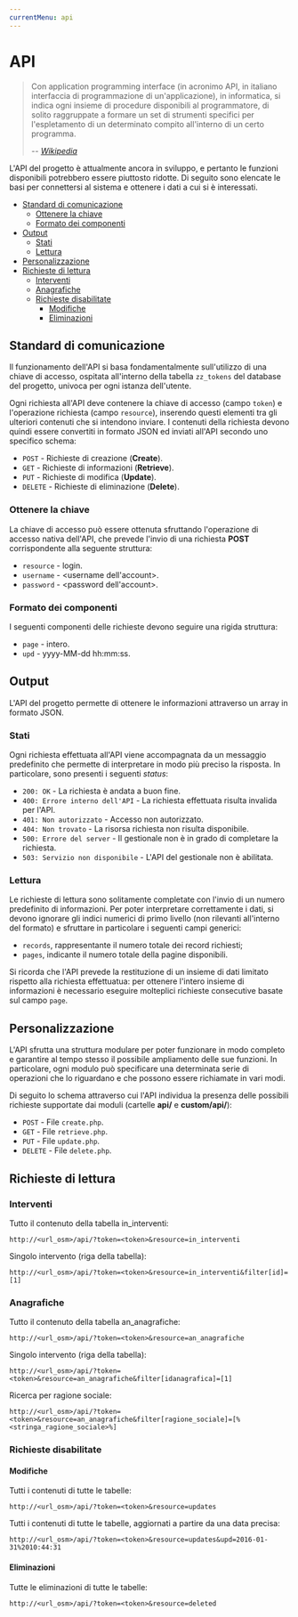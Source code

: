 ```yaml
---
currentMenu: api
---
```


# API

> Con application programming interface (in acronimo API, in italiano interfaccia di programmazione di un'applicazione), in informatica, si indica ogni insieme di procedure disponibili al programmatore, di solito raggruppate a formare un set di strumenti specifici per l'espletamento di un determinato compito all'interno di un certo programma.
>
> \-- <cite>[Wikipedia](https://it.wikipedia.org/wiki/Application_programming_interface)</cite>

L'API del progetto è attualmente ancora in sviluppo, e pertanto le funzioni disponibili potrebbero essere piuttosto ridotte.
Di seguito sono elencate le basi per connettersi al sistema e ottenere i dati a cui si è interessati.

<!-- TOC depthFrom:2 depthTo:6 orderedList:false updateOnSave:true withLinks:true -->

- [Standard di comunicazione](#standard-di-comunicazione)
    - [Ottenere la chiave](#ottenere-la-chiave)
    - [Formato dei componenti](#formato-dei-componenti)
- [Output](#output)
    - [Stati](#stati)
    - [Lettura](#lettura)
- [Personalizzazione](#personalizzazione)
- [Richieste di lettura](#richieste-di-lettura)
    - [Interventi](#interventi)
    - [Anagrafiche](#anagrafiche)
    - [Richieste disabilitate](#richieste-disabilitate)
        - [Modifiche](#modifiche)
        - [Eliminazioni](#eliminazioni)

<!-- /TOC -->

## Standard di comunicazione

Il funzionamento dell'API si basa fondamentalmente sull'utilizzo di una chiave di accesso, ospitata all'interno della tabella `zz_tokens` del database del progetto, univoca per ogni istanza dell'utente.

Ogni richiesta all'API deve contenere la chiave di accesso (campo `token`) e l'operazione richiesta (campo `resource`), inserendo questi elementi tra gli ulteriori contenuti che si intendono inviare.
I contenuti della richiesta devono quindi essere convertiti in formato JSON ed inviati all'API secondo uno specifico schema:

- `POST` - Richieste di creazione (**Create**).
- `GET` - Richieste di informazioni (**Retrieve**).
- `PUT` - Richieste di modifica (**Update**).
- `DELETE` - Richieste di eliminazione (**Delete**).

### Ottenere la chiave

La chiave di accesso può essere ottenuta sfruttando l'operazione di accesso nativa dell'API, che prevede l'invio di una richiesta **POST** corrispondente alla seguente struttura:

- `resource` - login.
- `username` - &lt;username dell'account>.
- `password` - &lt;password dell'account>.

### Formato dei componenti

I seguenti componenti delle richieste devono seguire una rigida struttura:

- `page` - intero.
- `upd` - yyyy-MM-dd hh:mm:ss.

## Output

L'API del progetto permette di ottenere le informazioni attraverso un array in formato JSON.

### Stati

Ogni richiesta effettuata all'API viene accompagnata da un messaggio predefinito che permette di interpretare in modo più preciso la risposta.
In particolare, sono presenti i seguenti _status_:

- `200: OK` - La richiesta è andata a buon fine.
- `400: Errore interno dell'API` - La richiesta effettuata risulta invalida per l'API.
- `401: Non autorizzato` - Accesso non autorizzato.
- `404: Non trovato` - La risorsa richiesta non risulta disponibile.
- `500: Errore del server` - Il gestionale non è in grado di completare la richiesta.
- `503: Servizio non disponibile` - L'API del gestionale non è abilitata.

### Lettura

Le richieste di lettura sono solitamente completate con l'invio di un numero predefinito di informazioni.
Per poter interpretare correttamente i dati, si devono ignorare gli indici numerici di primo livello (non rilevanti all'interno del formato) e sfruttare in particolare i seguenti campi generici:

- `records`, rappresentante il numero totale dei record richiesti;
- `pages`, indicante il numero totale della pagine disponibili.

Si ricorda che l'API prevede la restituzione di un insieme di dati limitato rispetto alla richiesta effettuatua: per ottenere l'intero insieme di informazioni è necessario eseguire molteplici richieste consecutive basate sul campo `page`.

## Personalizzazione

L'API sfrutta una struttura modulare per poter funzionare in modo completo e garantire al tempo stesso il possibile ampliamento delle sue funzioni.
In particolare, ogni modulo può specificare una determinata serie di operazioni che lo riguardano e che possono essere richiamate in vari modi.

Di seguito lo schema attraverso cui l'API individua la presenza delle possibili richieste supportate dai moduli (cartelle **api/** e **custom/api/**):

- `POST` - File `create.php`.
- `GET` - File `retrieve.php`.
- `PUT` - File `update.php`.
- `DELETE` - File `delete.php`.

## Richieste di lettura

### Interventi

Tutto il contenuto della tabella in_interventi:

    http://<url_osm>/api/?token=<token>&resource=in_interventi

Singolo intervento (riga della tabella):

    http://<url_osm>/api/?token=<token>&resource=in_interventi&filter[id]=[1]

### Anagrafiche

Tutto il contenuto della tabella an_anagrafiche:

    http://<url_osm>/api/?token=<token>&resource=an_anagrafiche

Singolo intervento (riga della tabella):

    http://<url_osm>/api/?token=<token>&resource=an_anagrafiche&filter[idanagrafica]=[1]

Ricerca per ragione sociale:

    http://<url_osm>/api/?token=<token>&resource=an_anagrafiche&filter[ragione_sociale]=[%<stringa_ragione_sociale>%]

### Richieste disabilitate

#### Modifiche

Tutti i contenuti di tutte le tabelle:

    http://<url_osm>/api/?token=<token>&resource=updates

Tutti i contenuti di tutte le tabelle, aggiornati a partire da una data precisa:

    http://<url_osm>/api/?token=<token>&resource=updates&upd=2016-01-31%2010:44:31

#### Eliminazioni

Tutte le eliminazioni di tutte le tabelle:

    http://<url_osm>/api/?token=<token>&resource=deleted
